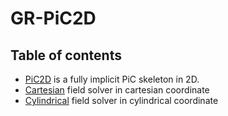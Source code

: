 # GR-PiC2D

## Table of contents
* [PiC2D](https://github.com/cheshirepezz/GR-PiC2D/tree/main/cartesian) is a fully implicit PiC skeleton in 2D.
* [Cartesian](https://github.com/cheshirepezz/GR-PiC2D/tree/main/cartesian) field solver in cartesian coordinate
* [Cylindrical](https://github.com/cheshirepezz/GR-PiC2D/tree/main/cylindrical) field solver in cylindrical coordinate
